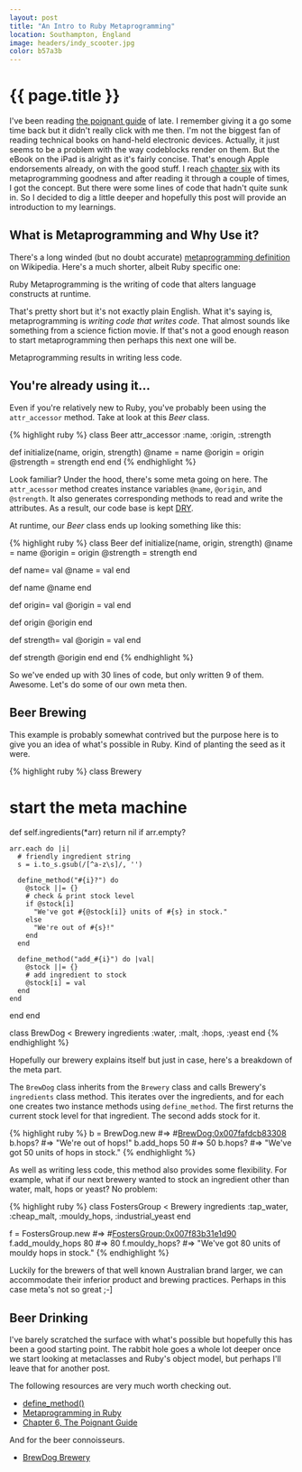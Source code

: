 ```yaml
---
layout: post
title: "An Intro to Ruby Metaprogramming"
location: Southampton, England
image: headers/indy_scooter.jpg
color: b57a3b
---
```


{{ page.title }}
================

I've been reading [the poignant guide](http://mislav.uniqpath.com/poignant-guide/) of late. I remember giving it a go some time back but it didn't really click with me then. I'm not the biggest fan of reading technical books on hand-held electronic devices. Actually, it just seems to be a problem with the way codeblocks render on them. But the eBook on the iPad is alright as it's fairly concise. That's enough Apple endorsements already, on with the good stuff. I reach [chapter six](http://mislav.uniqpath.com/poignant-guide/book/chapter-6.html) with its metaprogramming goodness and after reading it through a couple of times, I got the concept. But there were some lines of code that hadn't quite sunk in. So I decided to dig a little deeper and hopefully this post will provide an introduction to my learnings.

## What is Metaprogramming and Why Use it?

There's a long winded (but no doubt accurate) [metaprogramming definition](http://en.wikipedia.org/wiki/Metaprogramming) on Wikipedia. Here's a much shorter, albeit Ruby specific one: 

Ruby Metaprogramming is the writing of code that alters language constructs at runtime.

That's pretty short but it's not exactly plain English. What it's saying is, metaprogramming is *writing code that writes code*. That almost sounds like something from a science fiction movie. If that's not a good enough reason to start metaprogramming then perhaps this next one will be. 

Metaprogramming results in writing less code.

## You're already using it...

Even if you're relatively new to Ruby, you've probably been using the `attr_accessor` method. Take at look at this *Beer* class.

{% highlight ruby %}
class Beer
  attr_accessor :name, :origin, :strength

  def initialize(name, origin, strength)
    @name = name
    @origin = origin
    @strength = strength
  end
end
{% endhighlight %}

Look familiar? Under the hood, there's some meta going on here. The `attr_acessor` method creates instance variables `@name`, `@origin`, and `@strength`. It also generates corresponding methods to read and write the attributes. As a result, our code base is kept [DRY](http://en.wikipedia.org/wiki/Don't_repeat_yourself).

At runtime, our *Beer* class ends up looking something like this:

{% highlight ruby %}
class Beer
  def initialize(name, origin, strength)
    @name = name
    @origin = origin
    @strength = strength
  end

  def name= val
    @name = val
  end

  def name
    @name
  end

  def origin= val
    @origin = val
  end

  def origin
    @origin
  end

  def strength= val
    @origin = val
  end

  def strength
    @origin
  end
end
{% endhighlight %}

So we've ended up with 30 lines of code, but only written 9 of them. Awesome. Let's do some of our own meta then.

## Beer Brewing

This example is probably somewhat contrived but the purpose here is to give you an idea of what's possible in Ruby. Kind of planting the seed as it were.

{% highlight ruby %}
class Brewery
  # start the meta machine
  def self.ingredients(*arr)
    return nil if arr.empty?

    arr.each do |i|
      # friendly ingredient string
      s = i.to_s.gsub(/[^a-z\s]/, '')

      define_method("#{i}?") do
        @stock ||= {}
        # check & print stock level
        if @stock[i]
          "We've got #{@stock[i]} units of #{s} in stock."
        else
          "We're out of #{s}!"
        end
      end

      define_method("add_#{i}") do |val|
        @stock ||= {}
        # add ingredient to stock
        @stock[i] = val
      end
    end
  end
end

class BrewDog < Brewery
  ingredients :water, :malt, :hops, :yeast
end
{% endhighlight %}

Hopefully our brewery explains itself but just in case, here's a breakdown of the meta part. 

The `BrewDog` class inherits from the `Brewery` class and calls Brewery's `ingredients` class method. This iterates over the ingredients, and for each one creates two instance methods using `define_method`. The first returns the current stock level for that ingredient. The second adds stock for it.

{% highlight ruby %}
b = BrewDog.new   #=> #<BrewDog:0x007fafdcb83308>
b.hops?           #=> "We're out of hops!"
b.add_hops 50     #=> 50
b.hops?           #=> "We've got 50 units of hops in stock."
{% endhighlight %}

As well as writing less code, this method also provides some flexibility. For example, what if our next brewery wanted to stock an ingredient other than water, malt, hops or yeast? No problem:

{% highlight ruby %}
class FostersGroup < Brewery
  ingredients :tap_water, :cheap_malt, :mouldy_hops, :industrial_yeast
end

f = FostersGroup.new   #=> #<FostersGroup:0x007f83b31e1d90>
f.add_mouldy_hops 80   #=> 80
f.mouldy_hops?         #=> "We've got 80 units of mouldy hops in stock."
{% endhighlight %}

Luckily for the brewers of that well known Australian brand larger, we can accommodate their inferior product and brewing practices. Perhaps in this case meta's not so great ;-]

## Beer Drinking

I've barely scratched the surface with what's possible but hopefully this has been a good starting point. The rabbit hole goes a whole lot deeper once we start looking at metaclasses and Ruby's object model, but perhaps I'll leave that for another post.

The following resources are very much worth checking out.

* [define_method()](http://www.ruby-doc.org/core-1.9.3/Module.html#method-i-define_method)
* [Metaprogramming in Ruby](http://ruby-metaprogramming.rubylearning.com/)
* [Chapter 6, The Poignant Guide](http://mislav.uniqpath.com/poignant-guide/book/chapter-6.html)

And for the beer connoisseurs.

* [BrewDog Brewery](http://www.brewdog.com/)
